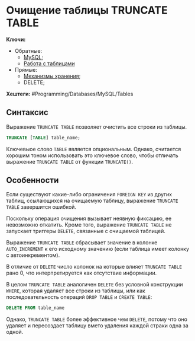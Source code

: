 
# Очищение таблицы TRUNCATE TABLE

**Ключи:**
- Обратные:
	- [MySQL](MySQL);
	- [Работа с таблицами](mysql-table-management)
- Прямые:
	- [Механизмы хранения](mysql-storage-engine);
	- DELETE;

**Хештеги:** #Programming/Databases/MySQL/Tables

## Синтаксис

Выражение `TRUNCATE TABLE` позволяет очистить все строки из таблицы.

```sql
TRUNCATE [TABLE] table_name;
```

Ключевыое слово `TABLE` является опциональным. Однако, считается хорошим тоном использовать это ключевое слово, чтобы отличать выражение `TRUNCATE TABLE` от функции `TRUNCATE()`.

## Особенности

Если существуют какие-либо ограничения `FOREIGN KEY` из других таблиц, ссылающихся на очищаемую таблицу, выражение `TRUNCATE TABLE` завершится ошибкой.

Поскольку операция очищения вызывает неявную фиксацию, ее невозможно откатить. Кроме того, выражение `TRUNCATE TABLE` не запускает триггеры `DELETE`, связанные с очищаемой таблицей.

Выражение `TRUNCATE TABLE` сбрасывает значение в колонке `AUTO_INCREMENT` к его исходному значению (если таблица имеет колонку с автоинкрементом).

В отличие от `DELETE` число колонок на которые влияет `TRUNCATE TABLE` рано 0, что интерпретируется как отсутствие информации.

В целом `TRUNCATE TABLE` аналогичен `DELETE` без условной конструкции `WHERE`, которая удаляет все строки из таблицы, или как последовательность операций `DROP TABLE` и `CREATE TABLE`:

```sql
DELETE FROM table_name
```

Однако, `TRUNCATE TABLE` более эффективное чем `DELETE`, потому что оно удаляет и пересоздает таблицу вмето удаления каждой страки одна за одной.
